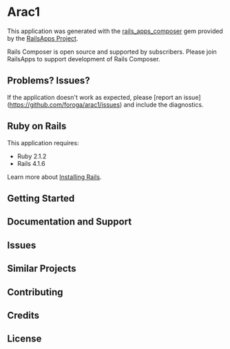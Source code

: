 Arac1
================

This application was generated with the [rails_apps_composer](https://github.com/RailsApps/rails_apps_composer) gem provided by the [RailsApps Project](http://railsapps.github.io/).

Rails Composer is open source and supported by subscribers. Please join RailsApps to support development of Rails Composer.

Problems? Issues?
-----------

If the application doesn't work as expected, please [report an issue] (https://github.com/foroga/arac1/issues) and include the diagnostics.

Ruby on Rails
-------------

This application requires:

- Ruby 2.1.2
- Rails 4.1.6

Learn more about [Installing Rails](http://railsapps.github.io/installing-rails.html).

Getting Started
---------------

Documentation and Support
-------------------------

Issues
-------------

Similar Projects
----------------

Contributing
------------

Credits
-------

License
-------
